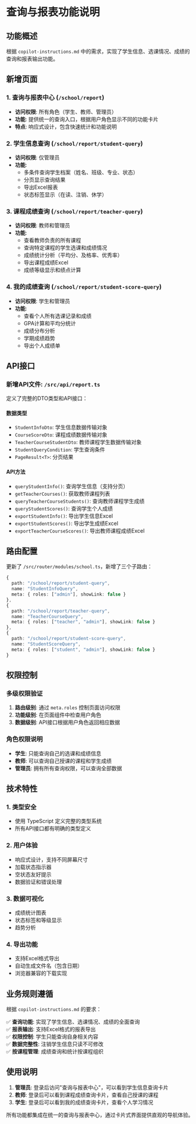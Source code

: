 # 查询与报表功能说明

## 功能概述

根据 `copilot-instructions.md` 中的需求，实现了学生信息、选课情况、成绩的查询和报表输出功能。

## 新增页面

### 1. 查询与报表中心 (`/school/report`)
- **访问权限**: 所有角色（学生、教师、管理员）
- **功能**: 提供统一的查询入口，根据用户角色显示不同的功能卡片
- **特点**: 响应式设计，包含快速统计和功能说明

### 2. 学生信息查询 (`/school/report/student-query`)
- **访问权限**: 仅管理员
- **功能**: 
  - 多条件查询学生档案（姓名、班级、专业、状态）
  - 分页显示查询结果
  - 导出Excel报表
  - 状态标签显示（在读、注销、休学）

### 3. 课程成绩查询 (`/school/report/teacher-query`)
- **访问权限**: 教师和管理员
- **功能**:
  - 查看教师负责的所有课程
  - 查询特定课程的学生选课和成绩情况
  - 成绩统计分析（平均分、及格率、优秀率）
  - 导出课程成绩Excel
  - 成绩等级显示和绩点计算

### 4. 我的成绩查询 (`/school/report/student-score-query`)
- **访问权限**: 学生和管理员
- **功能**:
  - 查看个人所有选课记录和成绩
  - GPA计算和平均分统计
  - 成绩分布分析
  - 学期成绩趋势
  - 导出个人成绩单

## API接口

### 新增API文件: `/src/api/report.ts`

定义了完整的DTO类型和API接口：

#### 数据类型
- `StudentInfoDto`: 学生信息数据传输对象
- `CourseScoreDto`: 课程成绩数据传输对象  
- `TeacherCourseStudentDto`: 教师课程学生数据传输对象
- `StudentQueryCondition`: 学生查询条件
- `PageResult<T>`: 分页结果

#### API方法
- `queryStudentInfo()`: 查询学生信息（支持分页）
- `getTeacherCourses()`: 获取教师课程列表
- `queryTeacherCourseStudents()`: 查询教师课程学生成绩
- `queryStudentScores()`: 查询学生个人成绩
- `exportStudentInfo()`: 导出学生信息Excel
- `exportStudentScores()`: 导出学生成绩Excel
- `exportTeacherCourseScores()`: 导出教师课程成绩Excel

## 路由配置

更新了 `/src/router/modules/school.ts`，新增了三个子路由：

```typescript
{
  path: "/school/report/student-query",
  name: "StudentInfoQuery",
  meta: { roles: ["admin"], showLink: false }
},
{
  path: "/school/report/teacher-query", 
  name: "TeacherCourseQuery",
  meta: { roles: ["teacher", "admin"], showLink: false }
},
{
  path: "/school/report/student-score-query",
  name: "StudentScoreQuery", 
  meta: { roles: ["student", "admin"], showLink: false }
}
```

## 权限控制

### 多级权限验证
1. **路由级别**: 通过 `meta.roles` 控制页面访问权限
2. **功能级别**: 在页面组件中检查用户角色
3. **数据级别**: API接口根据用户角色返回相应数据

### 角色权限说明
- **学生**: 只能查询自己的选课和成绩信息
- **教师**: 可以查询自己授课的课程和学生成绩
- **管理员**: 拥有所有查询权限，可以查询全部数据

## 技术特性

### 1. 类型安全
- 使用 TypeScript 定义完整的类型系统
- 所有API接口都有明确的类型定义

### 2. 用户体验
- 响应式设计，支持不同屏幕尺寸
- 加载状态指示器
- 空状态友好提示
- 数据验证和错误处理

### 3. 数据可视化
- 成绩统计图表
- 状态标签和等级显示
- 趋势分析

### 4. 导出功能
- 支持Excel格式导出
- 自动生成文件名（包含日期）
- 浏览器兼容的下载实现

## 业务规则遵循

根据 `copilot-instructions.md` 的要求：

✅ **查询功能**: 实现了学生信息、选课情况、成绩的全面查询  
✅ **报表输出**: 支持Excel格式的报表导出  
✅ **权限控制**: 学生只能查询自身相关内容  
✅ **数据完整性**: 注销学生信息只读不可修改  
✅ **按课程管理**: 成绩查询和统计按课程组织

## 使用说明

1. **管理员**: 登录后访问"查询与报表中心"，可以看到学生信息查询卡片
2. **教师**: 登录后可以看到课程成绩查询卡片，查看自己授课的课程
3. **学生**: 登录后可以看到我的成绩查询卡片，查看个人学习情况

所有功能都集成在统一的查询与报表中心，通过卡片式界面提供直观的导航体验。